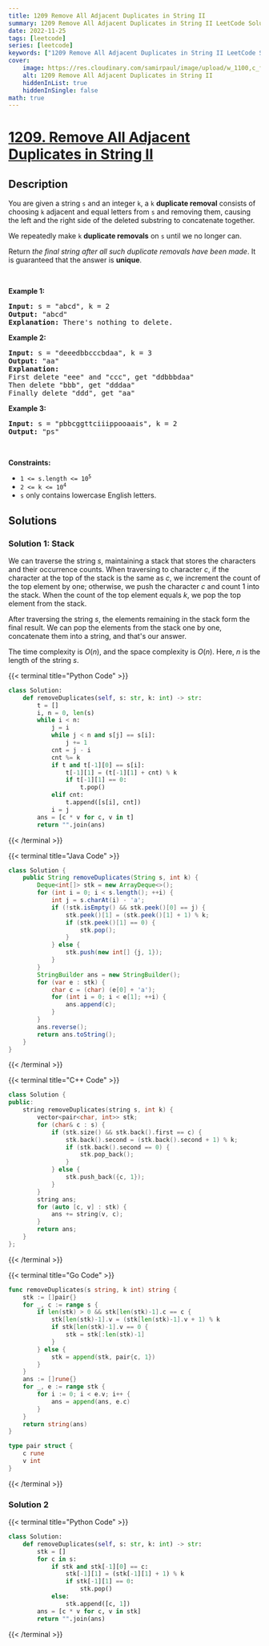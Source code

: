 ```yaml
---
title: 1209 Remove All Adjacent Duplicates in String II
summary: 1209 Remove All Adjacent Duplicates in String II LeetCode Solution Explained
date: 2022-11-25
tags: [leetcode]
series: [leetcode]
keywords: ["1209 Remove All Adjacent Duplicates in String II LeetCode Solution Explained in all languages", "1209 Remove All Adjacent Duplicates in String II", "LeetCode", "leetcode solution in Python3 C++ Java Go PHP Ruby Swift TypeScript Rust C# JavaScript C", "GeeksforGeeks", "InterviewBit", "Coding Ninjas", "HackerRank", "HackerEarth", "CodeChef", "TopCoder", "AlgoExpert", "freeCodeCamp", "Codeforces", "GitHub", "AtCoder", "Samir Paul"]
cover:
    image: https://res.cloudinary.com/samirpaul/image/upload/w_1100,c_fit,co_rgb:FFFFFF,l_text:Arial_75_bold:1209 Remove All Adjacent Duplicates in String II - Solution Explained/problem-solving.webp
    alt: 1209 Remove All Adjacent Duplicates in String II
    hiddenInList: true
    hiddenInSingle: false
math: true
---
```



# [1209. Remove All Adjacent Duplicates in String II](https://leetcode.com/problems/remove-all-adjacent-duplicates-in-string-ii)


## Description

<p>You are given a string <code>s</code> and an integer <code>k</code>, a <code>k</code> <strong>duplicate removal</strong> consists of choosing <code>k</code> adjacent and equal letters from <code>s</code> and removing them, causing the left and the right side of the deleted substring to concatenate together.</p>

<p>We repeatedly make <code>k</code> <strong>duplicate removals</strong> on <code>s</code> until we no longer can.</p>

<p>Return <em>the final string after all such duplicate removals have been made</em>. It is guaranteed that the answer is <strong>unique</strong>.</p>

<p>&nbsp;</p>
<p><strong class="example">Example 1:</strong></p>

<pre>
<strong>Input:</strong> s = &quot;abcd&quot;, k = 2
<strong>Output:</strong> &quot;abcd&quot;
<strong>Explanation: </strong>There&#39;s nothing to delete.</pre>

<p><strong class="example">Example 2:</strong></p>

<pre>
<strong>Input:</strong> s = &quot;deeedbbcccbdaa&quot;, k = 3
<strong>Output:</strong> &quot;aa&quot;
<strong>Explanation: 
</strong>First delete &quot;eee&quot; and &quot;ccc&quot;, get &quot;ddbbbdaa&quot;
Then delete &quot;bbb&quot;, get &quot;dddaa&quot;
Finally delete &quot;ddd&quot;, get &quot;aa&quot;</pre>

<p><strong class="example">Example 3:</strong></p>

<pre>
<strong>Input:</strong> s = &quot;pbbcggttciiippooaais&quot;, k = 2
<strong>Output:</strong> &quot;ps&quot;
</pre>

<p>&nbsp;</p>
<p><strong>Constraints:</strong></p>

<ul>
	<li><code>1 &lt;= s.length &lt;= 10<sup>5</sup></code></li>
	<li><code>2 &lt;= k &lt;= 10<sup>4</sup></code></li>
	<li><code>s</code> only contains lowercase English letters.</li>
</ul>

## Solutions

### Solution 1: Stack

We can traverse the string $s$, maintaining a stack that stores the characters and their occurrence counts. When traversing to character $c$, if the character at the top of the stack is the same as $c$, we increment the count of the top element by one; otherwise, we push the character $c$ and count $1$ into the stack. When the count of the top element equals $k$, we pop the top element from the stack.

After traversing the string $s$, the elements remaining in the stack form the final result. We can pop the elements from the stack one by one, concatenate them into a string, and that's our answer.

The time complexity is $O(n)$, and the space complexity is $O(n)$. Here, $n$ is the length of the string $s$.

<!-- tabs:start -->

{{< terminal title="Python Code" >}}
```python
class Solution:
    def removeDuplicates(self, s: str, k: int) -> str:
        t = []
        i, n = 0, len(s)
        while i < n:
            j = i
            while j < n and s[j] == s[i]:
                j += 1
            cnt = j - i
            cnt %= k
            if t and t[-1][0] == s[i]:
                t[-1][1] = (t[-1][1] + cnt) % k
                if t[-1][1] == 0:
                    t.pop()
            elif cnt:
                t.append([s[i], cnt])
            i = j
        ans = [c * v for c, v in t]
        return "".join(ans)
```
{{< /terminal >}}

{{< terminal title="Java Code" >}}
```java
class Solution {
    public String removeDuplicates(String s, int k) {
        Deque<int[]> stk = new ArrayDeque<>();
        for (int i = 0; i < s.length(); ++i) {
            int j = s.charAt(i) - 'a';
            if (!stk.isEmpty() && stk.peek()[0] == j) {
                stk.peek()[1] = (stk.peek()[1] + 1) % k;
                if (stk.peek()[1] == 0) {
                    stk.pop();
                }
            } else {
                stk.push(new int[] {j, 1});
            }
        }
        StringBuilder ans = new StringBuilder();
        for (var e : stk) {
            char c = (char) (e[0] + 'a');
            for (int i = 0; i < e[1]; ++i) {
                ans.append(c);
            }
        }
        ans.reverse();
        return ans.toString();
    }
}
```
{{< /terminal >}}

{{< terminal title="C++ Code" >}}
```cpp
class Solution {
public:
    string removeDuplicates(string s, int k) {
        vector<pair<char, int>> stk;
        for (char& c : s) {
            if (stk.size() && stk.back().first == c) {
                stk.back().second = (stk.back().second + 1) % k;
                if (stk.back().second == 0) {
                    stk.pop_back();
                }
            } else {
                stk.push_back({c, 1});
            }
        }
        string ans;
        for (auto [c, v] : stk) {
            ans += string(v, c);
        }
        return ans;
    }
};
```
{{< /terminal >}}

{{< terminal title="Go Code" >}}
```go
func removeDuplicates(s string, k int) string {
	stk := []pair{}
	for _, c := range s {
		if len(stk) > 0 && stk[len(stk)-1].c == c {
			stk[len(stk)-1].v = (stk[len(stk)-1].v + 1) % k
			if stk[len(stk)-1].v == 0 {
				stk = stk[:len(stk)-1]
			}
		} else {
			stk = append(stk, pair{c, 1})
		}
	}
	ans := []rune{}
	for _, e := range stk {
		for i := 0; i < e.v; i++ {
			ans = append(ans, e.c)
		}
	}
	return string(ans)
}

type pair struct {
	c rune
	v int
}
```
{{< /terminal >}}

<!-- tabs:end -->

### Solution 2

<!-- tabs:start -->

{{< terminal title="Python Code" >}}
```python
class Solution:
    def removeDuplicates(self, s: str, k: int) -> str:
        stk = []
        for c in s:
            if stk and stk[-1][0] == c:
                stk[-1][1] = (stk[-1][1] + 1) % k
                if stk[-1][1] == 0:
                    stk.pop()
            else:
                stk.append([c, 1])
        ans = [c * v for c, v in stk]
        return "".join(ans)
```
{{< /terminal >}}

<!-- tabs:end -->

<!-- end -->
